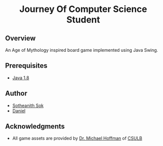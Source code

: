 <h1 align="center" style="border: none">Journey Of Computer Science Student</h1>

## Overview
An Age of Mythology inspired board game implemented using Java Swing.

## Prerequisites
 - [Java 1.8](https://www.oracle.com/java/technologies/javase-downloads.html)

## Author
 - [Sotheanith Sok](https://github.com/sotheanith)
 - [Daniel](https://github.com/dafaqq)

## Acknowledgments
 - All game assets are provided by [Dr. Michael Hoffman](https://www.csulb.edu/college-of-engineering/dr-michael-hoffman) of [CSULB](https://www.csulb.edu/)
